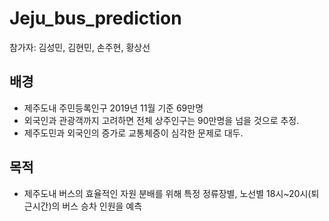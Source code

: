 # Jeju_bus_prediction
참가자: 김성민, 김현민, 손주현, 황상선
## 배경
- 제주도내 주민등록인구 2019년 11월 기준 69만명
- 외국인과 관광객까지 고려하면 전체 상주인구는 90만명을 넘을 것으로 추정.
- 제주도민과 외국인의 증가로 교통체증이 심각한 문제로 대두.
## 목적
- 제주도내 버스의 효율적인 자원 분배를 위해 특정 정류장별, 노선별 18시~20시(퇴근시간)의 버스 승차 인원을 예측
